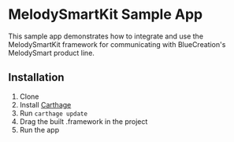 # MelodySmartKit Sample App

This sample app demonstrates how to integrate and use the MelodySmartKit framework for communicating with BlueCreation's MelodySmart product line.

## Installation

1. Clone
2. Install [Carthage](https://github.com/Carthage/Carthage)
3. Run `carthage update`
4. Drag the built .framework in the project
5. Run the app

